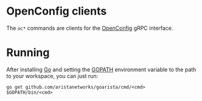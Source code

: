 # OpenConfig clients

The `oc*` commands are clients for the [OpenConfig](http://openconfig.net) gRPC interface.

# Running

After installing [Go](https://golang.org/dl/) and setting the [GOPATH](https://golang.org/doc/code.html#GOPATH) environment variable to the path to your workspace, you can just run:

```
go get github.com/aristanetworks/goarista/cmd/<cmd>
$GOPATH/bin/<cmd>
```
